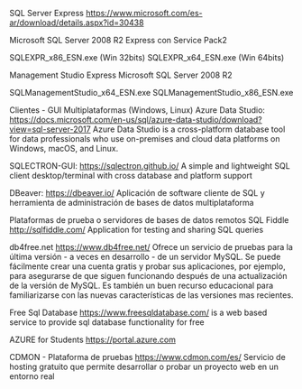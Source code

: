 SQL Server Express
https://www.microsoft.com/es-ar/download/details.aspx?id=30438

Microsoft SQL Server 2008 R2 Express con Service Pack2

SQLEXPR_x86_ESN.exe (Win 32bits)
SQLEXPR_x64_ESN.exe (Win 64bits)

Management Studio Express Microsoft SQL Server 2008 R2

SQLManagementStudio_x64_ESN.exe
SQLManagementStudio_x86_ESN.exe

Clientes - GUI Multiplataformas (Windows, Linux)
Azure Data Studio: https://docs.microsoft.com/en-us/sql/azure-data-studio/download?view=sql-server-2017
Azure Data Studio is a cross-platform database tool for data professionals who use on-premises and cloud data platforms on Windows, macOS, and Linux.

SQLECTRON-GUI: https://sqlectron.github.io/
A simple and lightweight SQL client desktop/terminal with cross database and platform support

DBeaver: https://dbeaver.io/
Aplicación de software cliente de SQL y herramienta de administración de bases de datos multiplataforma

Plataformas de prueba o servidores de bases de datos remotos
SQL Fiddle http://sqlfiddle.com/
Application for testing and sharing SQL queries


db4free.net https://www.db4free.net/
Ofrece un servicio de pruebas para la última versión - a veces en desarrollo - de un servidor MySQL. Se puede fácilmente crear una cuenta gratis y probar sus aplicaciones, por ejemplo, para asegurarse de que siguen funcionando después de una actualización de la versión de MySQL. Es también un buen recurso educacional para familiarizarse con las nuevas características de las versiones mas recientes.


Free Sql Database https://www.freesqldatabase.com/
is a web based service to provide sql database functionality for free


AZURE for Students https://portal.azure.com


CDMON - Plataforma de pruebas https://www.cdmon.com/es/
Servicio de hosting gratuito que permite desarrollar o probar un proyecto web en un entorno real
